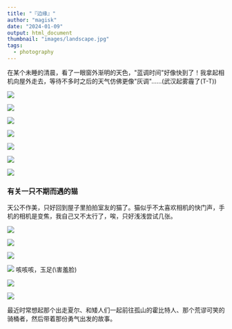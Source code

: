 ```yaml
---
title: "『边缘』"
author: "magisk"
date: "2024-01-09"
output: html_document
thumbnail: "images/landscape.jpg"
tags: 
  - photography
---
```


<!--more-->

在某个未睡的清晨，看了一眼窗外渐明的天色，"蓝调时间"好像快到了！我拿起相机向屋外走去，等待不多时之后的天气仿佛更像"灰调"......(武汉起雾霾了(T-T))

![](/images/margin/DSC_0091-7.JPG)

![](/images/margin/DSC_0121-3.JPG)

![](/images/margin/DSC_0114-2.JPG)

![](/images/margin/DSC_0101-1.JPG)

![](/images/margin/DSC_0126-5.JPG)

![](/images/margin/DSC_0137-6.JPG)

![](/images/margin/DSC_0141-7.JPG)

### 有关一只不期而遇的猫

天公不作美，只好回到屋子里拍拍室友的猫了。猫似乎不太喜欢相机的快门声，手机的相机是变焦，我自己又不太行了，唉，只好浅浅尝试几张。

![](/images/margin/DSC_0063-1.JPG)

![](/images/margin/DSC_0068-2.JPG)

![](/images/margin/DSC_0073-3.JPG)

![](/images/margin/DSC_0075-4.JPG) 咳咳咳，玉足(\\害羞脸)

![](/images/margin/DSC_0083-6.JPG)

![](/images/margin/DSC_0146-9.JPG)


最近时常想起那个出走夏尔、和矮人们一起前往孤山的霍比特人、那个荒谬可笑的骑桶者，然后带着那份勇气出发的故事。
